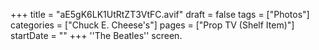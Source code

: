 +++
title = "aE5gK6LK1UtRtZT3VtFC.avif"
draft = false
tags = ["Photos"]
categories = ["Chuck E. Cheese's"]
pages = ["Prop TV (Shelf Item)"]
startDate = ""
+++
''The Beatles'' screen.
